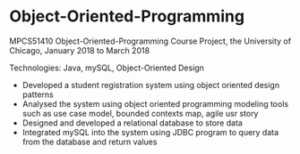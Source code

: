 # Object-Oriented-Programming
MPCS51410 Object-Oriented-Programming Course Project, the University of Chicago, January 2018 to March 2018

Technologies: Java, mySQL, Object-Oriented Design
- Developed a student registration system using object oriented design patterns
- Analysed the system using object oriented programming modeling tools such as use case model, bounded contexts map, agile usr story
- Designed and developed a relational database to store data
- Integrated mySQL into the system using JDBC program to query data from the database and return values
